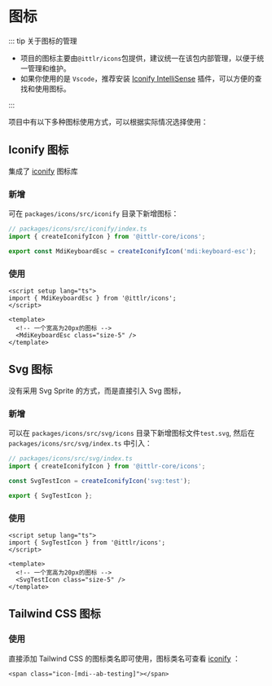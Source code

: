 # 图标

::: tip 关于图标的管理

- 项目的图标主要由`@ittlr/icons`包提供，建议统一在该包内部管理，以便于统一管理和维护。
- 如果你使用的是 `Vscode`，推荐安装 [Iconify IntelliSense](https://marketplace.visualstudio.com/items?itemName=antfu.iconify) 插件，可以方便的查找和使用图标。

:::

项目中有以下多种图标使用方式，可以根据实际情况选择使用：

## Iconify 图标 <Badge text="推荐" type="tip"/>

集成了 [iconify](https://github.com/iconify/iconify) 图标库

### 新增

可在 `packages/icons/src/iconify` 目录下新增图标：

```ts
// packages/icons/src/iconify/index.ts
import { createIconifyIcon } from '@ittlr-core/icons';

export const MdiKeyboardEsc = createIconifyIcon('mdi:keyboard-esc');
```

### 使用

```vue
<script setup lang="ts">
import { MdiKeyboardEsc } from '@ittlr/icons';
</script>

<template>
  <!-- 一个宽高为20px的图标 -->
  <MdiKeyboardEsc class="size-5" />
</template>
```

## Svg 图标 <Badge text="推荐" type="tip"/>

没有采用 Svg Sprite 的方式，而是直接引入 Svg 图标，

### 新增

可以在 `packages/icons/src/svg/icons` 目录下新增图标文件`test.svg`, 然后在 `packages/icons/src/svg/index.ts` 中引入：

```ts
// packages/icons/src/svg/index.ts
import { createIconifyIcon } from '@ittlr-core/icons';

const SvgTestIcon = createIconifyIcon('svg:test');

export { SvgTestIcon };
```

### 使用

```vue
<script setup lang="ts">
import { SvgTestIcon } from '@ittlr/icons';
</script>

<template>
  <!-- 一个宽高为20px的图标 -->
  <SvgTestIcon class="size-5" />
</template>
```

## Tailwind CSS 图标

### 使用

直接添加 Tailwind CSS 的图标类名即可使用，图标类名可查看 [iconify](https://github.com/iconify/iconify) ：

```vue
<span class="icon-[mdi--ab-testing]"></span>
```
